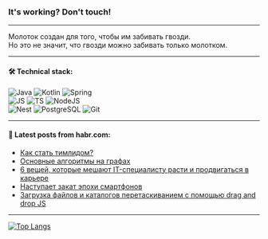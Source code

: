 ### It's working? Don't touch!

---
Молоток создан для того, чтобы им забивать гвозди. <br>
Но это не значит, что гвозди можно забивать только молотком.

---

#### 🛠️ Technical stack:

![Java](https://img.shields.io/badge/Java-informational?logo=Oracle&style=flat&logoColor=white&color=FF4500)
![Kotlin](https://img.shields.io/badge/Kotlin-informational?logo=Kotlin&style=flat&logoColor=white&color=774D97)
![Spring](https://img.shields.io/badge/SpringBoot-informational?logo=SpringBoot&style=flat&logoColor=white&color=6DB33F) <br>
![JS](https://img.shields.io/badge/JS-informational?logo=javaScript&style=flat&logoColor=black&color=F7Df1E)
![TS](https://img.shields.io/badge/TypeScript-informational?logo=typeScript&style=flat&logoColor=black&color=0667A8)
![NodeJS](https://img.shields.io/badge/NodeJS-informational?logo=node.js&style=flat&logoColor=white&color=70A760) <br>
![Nest](https://img.shields.io/badge/NestJS-informational?logo=NestJS&style=flat&logoColor=white&color=E0234E)
![PostgreSQL](https://img.shields.io/badge/PostgreSQL-informational?logo=PostgreSQL&style=flat&logoColor=white&color=DAA520)
![Git](https://img.shields.io/badge/Git-informational?logo=git&style=flat&logoColor=white&color=778899)

___

#### 💬 Latest posts from habr.com:

<!-- BLOG-POST-LIST:START -->
- [Как стать тимлидом?](https://habr.com/ru/companies/tinkoff/articles/752336/?utm_source=habrahabr&utm_medium=rss&utm_campaign=752336)
- [Основные алгоритмы на графах](https://habr.com/ru/companies/timeweb/articles/751762/?utm_source=habrahabr&utm_medium=rss&utm_campaign=751762)
- [6 вещей, которые мешают IT-специалисту расти и продвигаться в карьере](https://habr.com/ru/articles/752302/?utm_source=habrahabr&utm_medium=rss&utm_campaign=752302)
- [Наступает закат эпохи смартфонов](https://habr.com/ru/companies/getmatch/articles/752288/?utm_source=habrahabr&utm_medium=rss&utm_campaign=752288)
- [Загрузка файлов и каталогов перетаскиванием с помощью drag and drop JS](https://habr.com/ru/articles/752268/?utm_source=habrahabr&utm_medium=rss&utm_campaign=752268)
<!-- BLOG-POST-LIST:END -->

---
[![Top Langs](https://github-readme-stats-git-master-advtsetting-gmailcom.vercel.app/api/top-langs/?username=zloylis&langs_count=10&hide_title=false&title_color=e6edf3&size_weight=0.5&count_weight=0.5&layout=compact&hide_border=true&theme=dracula)](https://github.com/zloylis)

<!-- ![GitHub stats](https://github-readme-stats-git-master-advtsetting-gmailcom.vercel.app/api?username=zloylis&show_icons=true&hide_border=true&theme=dracula&hide_title=true&include_all_commits=true&count_private=true&hide=contribs&hide_rank=true) -->
